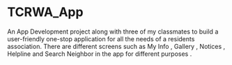 # TCRWA_App
 An App Development project along with three of my classmates to build a user-friendly one-stop application for all the needs of a residents association. There are different screens such as My Info , Gallery , Notices , Helpline and Search Neighbor  in the app for different purposes .
